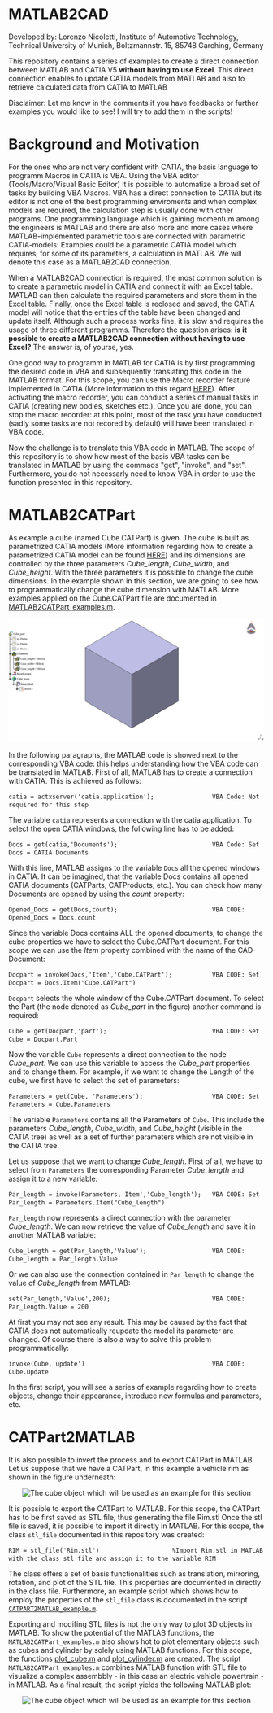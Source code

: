 # MATLAB2CAD
Developed by: Lorenzo Nicoletti, Institute of Automotive Technology, Technical University of Munich, Boltzmannstr. 15, 85748 Garching, Germany

This repository contains a series of examples to create a direct connection between MATLAB and CATIA V5 **without having to use Excel**. This direct connection enables to update CATIA models from MATLAB and also to retrieve calculated data from CATIA to MATLAB

Disclaimer: Let me know in the comments if you have feedbacks or further examples you would like to see! I will try to add them in the scripts!

# Background and Motivation
For the ones who are not very confident with CATIA, the basis language to programm Macros in CATIA is VBA. Using the VBA editor (Tools/Macro/Visual Basic Editor) it is possible to automatize a broad set of tasks by building VBA Macros. VBA has a direct connection to CATIA but its editor is not one of the best programming enviroments and when complex models are required, the calculation step is usually done with other programs. One programming language which is gaining momentum among the engineers is MATLAB and there are also more and more cases where MATLAB-implemented parametric tools are connected with parametric CATIA-models: Examples could be a parametric CATIA model which requires, for some of its parameters, a calculation in MATLAB. We will denote this case as a MATLAB2CAD connection.

When a MATLAB2CAD connection is required, the most common solution is to create a parametric model in CATIA and connect it with an Excel table. MATLAB can then calculate the required parameters and store them in the Excel table. Finally, once the Excel table is reclosed and saved, the CATIA model will notice that the entries of the table have been changed and update itself. Although such a process works fine, it is slow and requires the usage of three different programms. Therefore the question arises: **is it possible to create a MATLAB2CAD connection without having to use Excel?** The answer is, of yourse, yes.

One good way to programm in MATLAB for CATIA is by first programming the desired code in VBA and subsequently translating this code in the MATLAB format. For this scope, you can use the Macro recorder feature implemented in CATIA (More information to this regard [HERE](https://www.youtube.com/watch?v=kKFdi-owlXM)). After activating the macro recorder, you can conduct a series of manual tasks in CATIA (creating new bodies, sketches etc.). Once you are done, you can stop the macro recorder: at this point, most of the task you have conducted (sadly some tasks are not recored by default) will have been translated in VBA code.

Now the challenge is to translate this VBA code in MATLAB. The scope of this repository is to show how most of the basis VBA tasks can be translated in MATLAB by using the commads "get", "invoke", and "set". Furthermore, you do not necessarly need to know VBA in order to use the function presented in this repository.

# MATLAB2CATPart
As example a cube (named Cube.CATPart) is given. The cube is built as parametrized CATIA models (More information regarding how to create a parametrized CATIA model can be found [HERE](https://grabcad.com/tutorials/parametric-design-in-catia-v5)) and its dimensions are controlled by the three parameters _Cube_length_, _Cube_width_, and _Cube_height_. With the three parameters it is possible to change the cube dimensions. In the example shown in this section, we are going to see how to programmatically change the cube dimension with MATLAB. 
More examples applied on the Cube.CATPart file are documented in [MATLAB2CATPart_examples.m](../01_MATLAB2CATPart/MATLAB2CATPart_examples.m).

<p align="center">
<img src="/04_Pictures/Figure_1.png?raw=true" alt="The cube object which will be used as an example for this section"/>
</p>

In the following paragraphs, the MATLAB code is showed next to the corresponding VBA code: this helps understanding how the VBA code can be translated in MATLAB. First of all, MATLAB has to create a connection with CATIA. This is achieved as follows:
```
catia = actxserver('catia.application');                VBA Code: Not required for this step
```
The variable ```catia``` represents a connection with the catia application. To select the open CATIA windows, the following line has to be added:
```
Docs = get(catia,'Documents');                          VBA Code: Set Docs = CATIA.Documents
```
With this line, MATLAB assigns to the variable ```Docs``` all the opened windows in CATIA. It can be imagined, that the variable Docs contains all opened CATIA documents (CATParts, CATProducts, etc.). You can check how many Documents are opened by using the _count_ property:
```
Opened_Docs = get(Docs,count);                          VBA CODE: Opened_Docs = Docs.count
```
Since the variable Docs contains ALL the opened documents, to change the cube properties we have to select the Cube.CATPart document. For this scope we can use the _Item_ property combined with the name of the CAD- Document:
```
Docpart = invoke(Docs,'Item','Cube.CATPart');           VBA CODE: Set Docpart = Docs.Item("Cube.CATPart")          
```
```Docpart``` selects the whole window of the Cube.CATPart document. To select the Part (the node denoted as _Cube_part_ in the figure) another command is required:
```
Cube = get(Docpart,'part');                             VBA CODE: Set Cube = Docpart.Part
```
Now the variable ```Cube``` represents a direct connection to the node _Cube_part_. We can use this variable to access the _Cube_part_ properties and to change them. For example, if we want to change the Length of the cube, we first have to select the set of parameters:
```
Parameters = get(Cube, 'Parameters');                   VBA CODE: Set Parameters = Cube.Parameters
```
The variable ```Parameters``` contains all the Parameters of ```Cube```. This include the parameters _Cube_length_, _Cube_width_, and _Cube_height_ (visible in the CATIA tree) as well as a set of further parameters which are not visible in the CATIA tree.

Let us suppose that we want to change _Cube_length_. First of all, we have to select from ```Parameters``` the corresponding Parameter _Cube_length_ and assign it to a new variable:
```
Par_length = invoke(Parameters,'Item','Cube_length');   VBA CODE: Set Par_length = Parameters.Item("Cube_length")
```
```Par_length``` now represents a direct connection with the parameter _Cube_length_. We can now retrieve the value of _Cube_length_ and save it in another MATLAB variable:
```
Cube_length = get(Par_length,'Value');                  VBA CODE: Cube_length = Par_length.Value
```
Or we can also use the connection contained in ```Par_length``` to change the value of _Cube_length_ from MATLAB:
```
set(Par_length,'Value',200);                            VBA CODE: Par_length.Value = 200
```
At first you may not see any result. This may be caused by the fact that CATIA does not automatically reupdate the model its parameter are changed. Of course there is also a way to solve this problem programmatically:
```
invoke(Cube,'update')                                   VBA CODE: Cube.Update
```
In the first script, you will see a series of example regarding how to create objects, change their appearance, introduce new formulas and parameters, etc. 

# CATPart2MATLAB
It is also possible to invert the process and to export CATPart in MATLAB. Let us suppose that we have a CATPart, in this example a vehicle rim as shown in the figure underneath:

<p align="center">
<img src="/04_Pictures/Figure_2.png?raw=true" alt="The cube object which will be used as an example for this section"/>
</p>

It is possible to export the CATPart to MATLAB. For this scope, the CATPart has to be first saved as STL file, thus generating the file Rim.stl
Once the stl file is saved, it is possible to import it directly in MATLAB. For this scope, the class ```stl_file``` documented in this repository was created:
```
RIM = stl_file('Rim.stl')                    %Import Rim.stl in MATLAB with the class stl_file and assign it to the variable RIM
```
The class offers a set of basis functionalities such as translation, mirroring, rotation, and plot of the STL file. This properties are documented in directly in the class file. Furthermore, an example script which shows how to employ the properties of the ```stl_file``` class is documented in the script [```CATPART2MATLAB_example.m```](../02_CATPART2MATLAB/CATPART2MATLAB_example.m).

Exporting and modifing STL files is not the only way to plot 3D objects in MATLAB. To show the potential of the MATLAB functions, the ```MATLAB2CATPart_examples.m``` also shows hot to plot elementary objects such as cubes and cylinder by solely using MATLAB functions. For this scope, the functions [plot_cube.m](../02_CATPART2MATLAB/plot_cube.m) and [plot_cylinder.m](../02_CATPART2MATLAB/plot_cylinder.m) are created. The script ```MATLAB2CATPart_examples.m``` combines MATLAB function with STL file to visualize a complex assembbly - in this case an electric vehicle powertrain - in MATLAB. As a final result, the script yields the following MATLAB plot:

<p align="center">
<img src="/04_Pictures/Figure_3.png?raw=true" alt="The cube object which will be used as an example for this section"/>
</p>





